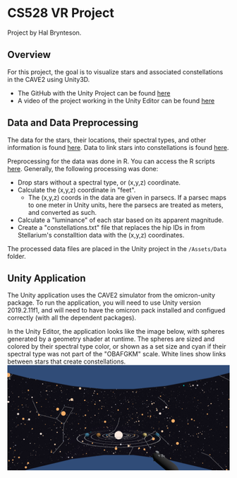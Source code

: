 # CS528 VR Project

Project by Hal Brynteson. 

## Overview

For this project, the goal is to visualize stars and associated constellations in the CAVE2 using Unity3D. 
* The GitHub with the Unity Project can be found [here](https://github.com/halBRY/CS528-Project)
* A video of the project working in the Unity Editor can be found [here](https://drive.google.com/file/d/1CRULddfhGBJ3oyMP_4fFgXRbFawCzfJK/view?usp=sharing)

## Data and Data Preprocessing

The data for the stars, their locations, their spectral types, and other information is found [here](https://github.com/astronexus/ATHYG-Database/tree/main/data/subsets). Data to link stars into constellations is found [here](https://github.com/Stellarium/stellarium/tree/master/skycultures/modern).

Preprocessing for the data was done in R. You can access the R scripts [here](https://github.com/halBRY/CS528-Docs/tree/main/DataPreprocessing). Generally, the following processing was done:
* Drop stars without a spectral type, or (x,y,z) coordinate.
* Calculate the (x,y,z) coordinate in "feet".
    * The (x,y,z) coords in the data are given in parsecs. If a parsec maps to one meter in Unity units, here the parsecs are treated as meters, and converted as such. 
* Calculate a "luminance" of each star based on its apparent magnitude. 
* Create a "constellations.txt" file that replaces the hip IDs in from Stellarium's constalltion data with the (x,y,z) coordinates.

The processed data files are placed in the Unity project in the `/Assets/Data` folder. 

## Unity Application

The Unity application uses the CAVE2 simulator from the omicron-unity package. To run the application, you will need to use Unity version 2019.2.11f1, and will need to have the omicron pack installed and configued correctly (with all the dependent packages).

In the Unity Editor, the application looks like the image below, with spheres generated by a geometry shader at runtime. The spheres are sized and colored by their spectral type color, or shown as a set size and cyan if their spectral type was not part of the "OBAFGKM" scale. White lines show links between stars that create constellations. ![Image of the starVR visualization in the CAVE2 simulator](image.png)
